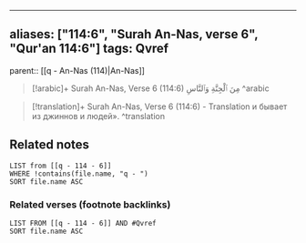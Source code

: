 
---
aliases: ["114:6", "Surah An-Nas, verse 6", "Qur'an 114:6"]
tags: Qvref
---

parent:: [[q - An-Nas (114)|An-Nas]]

> [!arabic]+ Surah An-Nas, Verse 6 (114:6)
> <span class="quran-arabic">مِنَ ٱلْجِنَّةِ وَٱلنَّاسِ</span>
^arabic

> [!translation]+ Surah An-Nas, Verse 6 (114:6) - Translation
> и бывает из джиннов и людей».
^translation



## Related notes
```dataview
LIST from [[q - 114 - 6]]
WHERE !contains(file.name, "q - ")
SORT file.name ASC
```

### Related verses (footnote backlinks)
```dataview
LIST FROM [[q - 114 - 6]] AND #Qvref
SORT file.name ASC
```

